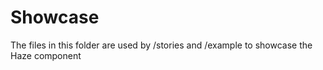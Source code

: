 # Showcase

The files in this folder are used by /stories and /example to showcase the Haze component
